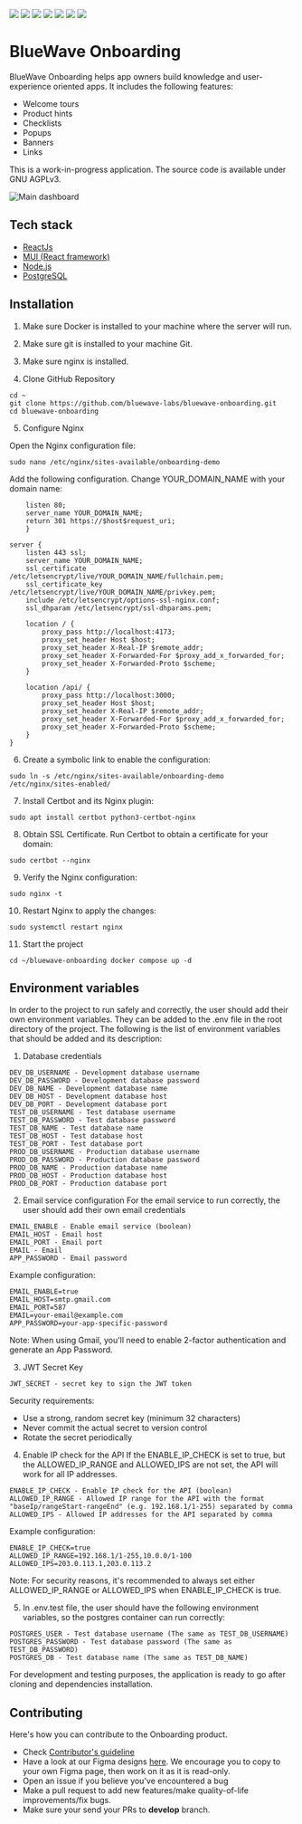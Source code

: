 ![](https://img.shields.io/github/license/bluewave-labs/bluewave-onboarding)
![](https://img.shields.io/github/repo-size/bluewave-labs/bluewave-onboarding)
![](https://img.shields.io/github/commit-activity/w/bluewave-labs/bluewave-onboarding)
![](https://img.shields.io/github/last-commit/bluewave-labs/bluewave-onboarding)
![](https://img.shields.io/github/languages/top/bluewave-labs/bluewave-onboarding)
![](https://img.shields.io/github/issues-pr/bluewave-labs/bluewave-onboarding)
![](https://img.shields.io/github/issues/bluewave-labs/bluewave-onboarding)

# BlueWave Onboarding

BlueWave Onboarding helps app owners build knowledge and user-experience oriented apps. It includes the following features:

- Welcome tours
- Product hints
- Checklists
- Popups
- Banners
- Links

This is a work-in-progress application. The source code is available under GNU AGPLv3.

![Main dashboard](https://github.com/bluewave-labs/bluewave-onboarding/blob/master/Dashboard.png)

## Tech stack

- [ReactJs](https://react.dev/)
- [MUI (React framework)](https://mui.com/)
- [Node.js](https://nodejs.org/en)
- [PostgreSQL](https://postgresql.org)

## Installation

1. Make sure Docker is installed to your machine where the server will run.
2. Make sure git is installed to your machine Git.
3. Make sure nginx is installed.

4. Clone GitHub Repository

```
cd ~
git clone https://github.com/bluewave-labs/bluewave-onboarding.git
cd bluewave-onboarding
```

5. Configure Nginx

Open the Nginx configuration file:

`sudo nano /etc/nginx/sites-available/onboarding-demo`

Add the following configuration. Change YOUR_DOMAIN_NAME with your domain name:

```server {
    listen 80;
    server_name YOUR_DOMAIN_NAME;
    return 301 https://$host$request_uri;
    }

server {
    listen 443 ssl;
    server_name YOUR_DOMAIN_NAME;
    ssl_certificate /etc/letsencrypt/live/YOUR_DOMAIN_NAME/fullchain.pem;
    ssl_certificate_key /etc/letsencrypt/live/YOUR_DOMAIN_NAME/privkey.pem;
    include /etc/letsencrypt/options-ssl-nginx.conf;
    ssl_dhparam /etc/letsencrypt/ssl-dhparams.pem;

    location / {
        proxy_pass http://localhost:4173;
        proxy_set_header Host $host;
        proxy_set_header X-Real-IP $remote_addr;
        proxy_set_header X-Forwarded-For $proxy_add_x_forwarded_for;
        proxy_set_header X-Forwarded-Proto $scheme;
    }

    location /api/ {
        proxy_pass http://localhost:3000;
        proxy_set_header Host $host;
        proxy_set_header X-Real-IP $remote_addr;
        proxy_set_header X-Forwarded-For $proxy_add_x_forwarded_for;
        proxy_set_header X-Forwarded-Proto $scheme;
    }
}
```

6. Create a symbolic link to enable the configuration:

`sudo ln -s /etc/nginx/sites-available/onboarding-demo /etc/nginx/sites-enabled/`

7. Install Certbot and its Nginx plugin:

`sudo apt install certbot python3-certbot-nginx`

8. Obtain SSL Certificate. Run Certbot to obtain a certificate for your domain:

`sudo certbot --nginx`

9. Verify the Nginx configuration:

`sudo nginx -t`

10. Restart Nginx to apply the changes:

`sudo systemctl restart nginx`

11. Start the project

`cd ~/bluewave-onboarding
docker compose up -d`

## Environment variables

In order to the project to run safely and correctly, the user should add their own environment variables. They can be added to the .env file in the root directory of the project. The following is the list of environment variables that should be added and its description:

1. Database credentials

```env
DEV_DB_USERNAME - Development database username
DEV_DB_PASSWORD - Development database password
DEV_DB_NAME - Development database name
DEV_DB_HOST - Development database host
DEV_DB_PORT - Development database port
TEST_DB_USERNAME - Test database username
TEST_DB_PASSWORD - Test database password
TEST_DB_NAME - Test database name
TEST_DB_HOST - Test database host
TEST_DB_PORT - Test database port
PROD_DB_USERNAME - Production database username
PROD_DB_PASSWORD - Production database password
PROD_DB_NAME - Production database name
PROD_DB_HOST - Production database host
PROD_DB_PORT - Production database port
```

2. Email service configuration
   For the email service to run correctly, the user should add their own email credentials

```env
EMAIL_ENABLE - Enable email service (boolean)
EMAIL_HOST - Email host
EMAIL_PORT - Email port
EMAIL - Email
APP_PASSWORD - Email password
```

Example configuration:

```env
EMAIL_ENABLE=true
EMAIL_HOST=smtp.gmail.com
EMAIL_PORT=587
EMAIL=your-email@example.com
APP_PASSWORD=your-app-specific-password
```

Note: When using Gmail, you'll need to enable 2-factor authentication and generate an App Password.

3. JWT Secret Key

```env
JWT_SECRET - secret key to sign the JWT token
```

Security requirements:

- Use a strong, random secret key (minimum 32 characters)
- Never commit the actual secret to version control
- Rotate the secret periodically

4. Enable IP check for the API
   If the ENABLE_IP_CHECK is set to true, but the ALLOWED_IP_RANGE and ALLOWED_IPS are not set, the API will work for all IP addresses.

```env
ENABLE_IP_CHECK - Enable IP check for the API (boolean)
ALLOWED_IP_RANGE - Allowed IP range for the API with the format "baseIp/rangeStart-rangeEnd" (e.g. 192.168.1/1-255) separated by comma
ALLOWED_IPS - Allowed IP addresses for the API separated by comma
```

Example configuration:

```env
ENABLE_IP_CHECK=true
ALLOWED_IP_RANGE=192.168.1/1-255,10.0.0/1-100
ALLOWED_IPS=203.0.113.1,203.0.113.2
```

Note: For security reasons, it's recommended to always set either ALLOWED_IP_RANGE or ALLOWED_IPS when ENABLE_IP_CHECK is true.

5. In .env.test file, the user should have the following environment variables, so the postgres container can run correctly:

```env
POSTGRES_USER - Test database username (The same as TEST_DB_USERNAME)
POSTGRES_PASSWORD - Test database password (The same as TEST_DB_PASSWORD)
POSTGRES_DB - Test database name (The same as TEST_DB_NAME)
```

For development and testing purposes, the application is ready to go after cloning and dependencies installation.

## Contributing

Here's how you can contribute to the Onboarding product.

- Check [Contributor's guideline](https://github.com/bluewave-labs/bluewave-onboarding/blob/master/CONTRIBUTING.md)
- Have a look at our Figma designs [here](https://www.figma.com/design/MLPbP1HM2L9ON6f88pHTee/Onboarding?node-id=0-1&t=iwgz015l5QWbWRqU-1). We encourage you to copy to your own Figma page, then work on it as it is read-only.
- Open an issue if you believe you've encountered a bug
- Make a pull request to add new features/make quality-of-life improvements/fix bugs.
- Make sure your send your PRs to **develop** branch.
